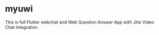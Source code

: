 # myuwi

This is full Flutter webchat and Web Question Answer App with Jitsi Video Chat Integration.
